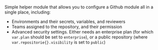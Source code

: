 Simple helper module that allows you to configure a Github module all in a single place, including:

- Environments and their secrets, variables, and reviewers
- Teams assigned to the repository, and their permission
- Advanced security settings. Either needs an enterprise plan (for which `var.plan` should be set to `enterprise`), or a public repository (where `var.repositorie{}.visibility` is set to `public`)
